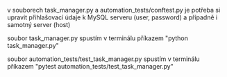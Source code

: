 v souborech task_manager.py a automation_tests/conftest.py je potřeba si upravit přihlašovací údaje k MySQL serveru (user, password) a případně i samotný server (host)

soubor task_manager.py spustím v terminálu příkazem "python task_manager.py"

soubor automation_tests/test_task_manager.py spustím v terminálu příkazem "pytest automation_tests/test_task_manager.py"
